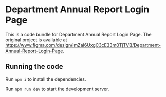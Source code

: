 
  # Department Annual Report Login Page

  This is a code bundle for Department Annual Report Login Page. The original project is available at https://www.figma.com/design/lmZaI6UxgC3cE33m0TjTVB/Department-Annual-Report-Login-Page.

  ## Running the code

  Run `npm i` to install the dependencies.

  Run `npm run dev` to start the development server.
  